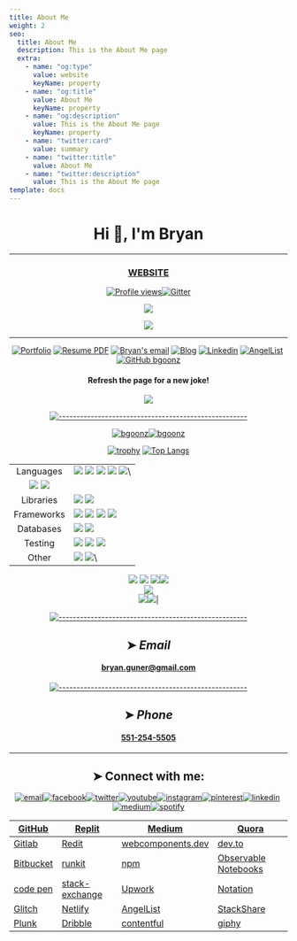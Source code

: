 ```yaml
---
title: About Me
weight: 2
seo:
  title: About Me
  description: This is the About Me page
  extra:
    - name: "og:type"
      value: website
      keyName: property
    - name: "og:title"
      value: About Me
      keyName: property
    - name: "og:description"
      value: This is the About Me page
      keyName: property
    - name: "twitter:card"
      value: summary
    - name: "twitter:title"
      value: About Me
    - name: "twitter:description"
      value: This is the About Me page
template: docs
---
```


<div align="center">

# Hi 👋, I'm Bryan

---

### [](https://github.com/bgoonz#website)[WEBSITE](https://best-celery-b2d7c.netlify.app/)

[![Profile views](https://camo.githubusercontent.com/41fbd874c1ba0b69222440c1527ceb24831f388dcf4b875c048dbf0ce11fce58/68747470733a2f2f76696577732e77686174696c656172656e65642e746f6461792f76696577732f6769746875622f62676f6f6e7a2f76696577732e737667)](https://camo.githubusercontent.com/41fbd874c1ba0b69222440c1527ceb24831f388dcf4b875c048dbf0ce11fce58/68747470733a2f2f76696577732e77686174696c656172656e65642e746f6461792f76696577732f6769746875622f62676f6f6e7a2f76696577732e737667)[![Gitter](https://camo.githubusercontent.com/3b010aaec4938434c93c158f7ad38fd70693fdc8c1ec39baeadbebab61458138/68747470733a2f2f6261646765732e6769747465722e696d2f62676f6f6e7a2f636f6d6d756e6974792e737667)](https://gitter.im/bgoonz/community?utm_source=badge&utm_medium=badge&utm_campaign=pr-badge)

[![](https://github.com/bgoonz/bgoonz/raw/master/circle-small-sharp.png?raw=true?raw=true)](https://github.com/bgoonz/bgoonz/blob/master/circle-small-sharp.png?raw=true?raw=true)

[![](https://camo.githubusercontent.com/f6ac8d3c7641477ae04ab8a8ca85e237f5543f438929f3d36c8b47e4839761b0/687474703a2f2f696d672e796f75747562652e636f6d2f76692f78475a53577646657373382f302e6a7067)](http://www.youtube.com/watch?v=xGZSWvFess8 "Ancestrial Solo")

---

[![Portfolio](https://camo.githubusercontent.com/08996371831d4c65d91b748a91dc04913804a04572875dbc831e5760146cd90d/68747470733a2f2f696d672e736869656c64732e696f2f62616467652f2d2545322539442541345f506f7274666f6c696f2d6635383f7374796c653d666c61742d737175617265266c6f676f3d61266c6f676f436f6c6f723d7768697465266c696e6b3d68747470733a2f2f62676f6f6e7a2e6769746875622e696f2f)](https://bgoonz.github.io/) [![Resume PDF](https://camo.githubusercontent.com/be39e4efa075ffc9dec9f08ffa5296ab259a2190ca575bbc58881c2c79fc3447/68747470733a2f2f696d672e736869656c64732e696f2f62616467652f2d526573756d652d6630303f7374796c653d666c61742d737175617265266c6f676f3d61646f62652d6163726f6261742d726561646572266c6f676f436f6c6f723d7768697465)](https://github.com/bgoonz/resume-cv-portfolio-samples/blob/master/2021-resume/bryan-guner-resume-2021.pdf) [![Bryan's email](https://camo.githubusercontent.com/917b3c0fed1a17b7658bc96dcae513d12e4bbf98e492342c33eb7b5089a7527f/68747470733a2f2f696d672e736869656c64732e696f2f62616467652f627279616e2e67756e657240676d61696c2e636f6d2d6634623430303f7374796c653d666c61742d737175617265266c6f676f3d676d61696c266c6f676f436f6c6f723d626c61636b266c696e6b3d6d61696c746f3a627279616e2e67756e657240676d61696c2e636f6d)](mailto:bryan.guner@gmail.com) [![Blog](https://camo.githubusercontent.com/8e538703dad4c1dd05103d6a9aa6dfcecdd735439967d2501c172c1780bb3929/68747470733a2f2f696d672e736869656c64732e696f2f62616467652f2d426c6f672d3231373539623f7374796c653d666c61742d737175617265266c6f676f3d576f72645072657373266c6f676f436f6c6f723d7768697465266c696e6b3d68747470733a2f2f7765622d6465762d6875622e636f6d2f)](https://web-dev-hub.com/) [![Linkedin](https://camo.githubusercontent.com/bc53eadd154132f3d3cc16188c2c49c98d07c60a59ffed1e42caa3f133afff12/68747470733a2f2f696d672e736869656c64732e696f2f62616467652f2d4c696e6b6564496e2d3030373762353f7374796c653d666c61742d737175617265266c6f676f3d4c696e6b6564696e266c6f676f436f6c6f723d7768697465266c696e6b3d68747470733a2f2f7777772e6c696e6b6564696e2e636f6d2f696e2f627279616e2d67756e65722d3034363139393132382f)](https://www.linkedin.com/in/bryan-guner-046199128/) [![AngelList](https://camo.githubusercontent.com/c64472a38fcb4e49cb16b8026a44d74e8d9c5b0003796a282564ab8a40143d68/68747470733a2f2f696d672e736869656c64732e696f2f62616467652f2d416e67656c4c6973742d626c61636b3f7374796c653d666c61742d737175617265266c6f676f3d416e67656c4c697374266c6f676f436f6c6f723d7768697465266c696e6b3d68747470733a2f2f616e67656c2e636f2f752f627279616e2d67756e6572)](https://angel.co/u/bryan-guner) [![GitHub bgoonz](https://camo.githubusercontent.com/32df1587a64824a89d979fe5b59a3e0bd166c44ced566dccf0d33ed62799157c/68747470733a2f2f696d672e736869656c64732e696f2f6769746875622f666f6c6c6f776572732f62676f6f6e7a3f6c6162656c3d666f6c6c6f77267374796c653d736f6369616c)](https://github.com/bgoonz)

#### [](https://github.com/bgoonz#refresh-the-page-for-a-new-joke)Refresh the page for a new joke!

[![](https://camo.githubusercontent.com/727b46e1d3fa1dc9460d1f7a8c4f4fb8a5523029a3389abf818bc1f95430b4ac/68747470733a2f2f726561646d652d6a6f6b65732e76657263656c2e6170702f617069)](https://camo.githubusercontent.com/727b46e1d3fa1dc9460d1f7a8c4f4fb8a5523029a3389abf818bc1f95430b4ac/68747470733a2f2f726561646d652d6a6f6b65732e76657263656c2e6170702f617069)

[![-----------------------------------------------------](https://raw.githubusercontent.com/andreasbm/readme/master/assets/lines/colored.png)](https://github.com/bgoonz#_email_)

[![bgoonz](https://camo.githubusercontent.com/cf5d4a973533a4c4231a2385ee68163bc88bc95bcc047eb238ee8269943a60b6/68747470733a2f2f6769746875622d726561646d652d73746174732e76657263656c2e6170702f6170693f757365726e616d653d62676f6f6e7a2673686f775f69636f6e733d74727565266c6f63616c653d656e)](https://camo.githubusercontent.com/cf5d4a973533a4c4231a2385ee68163bc88bc95bcc047eb238ee8269943a60b6/68747470733a2f2f6769746875622d726561646d652d73746174732e76657263656c2e6170702f6170693f757365726e616d653d62676f6f6e7a2673686f775f69636f6e733d74727565266c6f63616c653d656e)[![bgoonz](https://camo.githubusercontent.com/3a0b40daebc9fe1d25f51ff4923c0d02451e3f986c04d95692e919412afc3f95/68747470733a2f2f6769746875622d726561646d652d73747265616b2d73746174732e6865726f6b756170702e636f6d2f3f757365723d62676f6f6e7a26)](https://camo.githubusercontent.com/3a0b40daebc9fe1d25f51ff4923c0d02451e3f986c04d95692e919412afc3f95/68747470733a2f2f6769746875622d726561646d652d73747265616b2d73746174732e6865726f6b756170702e636f6d2f3f757365723d62676f6f6e7a26)

[![trophy](https://camo.githubusercontent.com/ec5908a2b7b26de2d103e5281abfb6ca1d1a31b3b9b6e54c1e72c01c123e995f/68747470733a2f2f6769746875622d70726f66696c652d74726f7068792e76657263656c2e6170702f3f757365726e616d653d62676f6f6e7a26726f773d31)](https://github.com/bgoonz/github-profile-trophy) [![Top Langs](https://camo.githubusercontent.com/f792848d7595c91467c42491e4fc91d745e4feed3810fc941829f73ed21dd40d/68747470733a2f2f6769746875622d726561646d652d73746174732e76657263656c2e6170702f6170692f746f702d6c616e67732f3f757365726e616d653d62676f6f6e7a266c61796f75743d636f6d7061637426686964653d68746d6c2c6d617468656d6174696361266c616e67735f636f756e743d3136)](https://github.com/bgoonz/github-readme-stats)

|                                                                                                                                                                                                                                                                                                                                                                                                                                                                                                                                                                                                                                                                                                                                                                                                                                                                                                                                                                                                                                                                                                                                                                                                                                                                                                                                                     |                                                                                                                                                                                                                                                                                                                                                                                                                                                                                                                                                                                                                                                                                                                                                                                                                                                                                                                                                                                                                                                                                                                                                                                                                                                                                                                                                                                                                                                                                                                                                                                                                                                                                                                                                                                                                                                                                                                                                                                                                                                                                                                                                                                                                                                                                                                                                                                                                                                                                                                                                                                                                                                                                                                                                                                                                                                                                                                                                                                                                                                                                                                                                                                                                                                                                                        |
| :-------------------------------------------------------------------------------------------------------------------------------------------------------------------------------------------------------------------------------------------------------------------------------------------------------------------------------------------------------------------------------------------------------------------------------------------------------------------------------------------------------------------------------------------------------------------------------------------------------------------------------------------------------------------------------------------------------------------------------------------------------------------------------------------------------------------------------------------------------------------------------------------------------------------------------------------------------------------------------------------------------------------------------------------------------------------------------------------------------------------------------------------------------------------------------------------------------------------------------------------------------------------------------------------------------------------------------------------------: | ------------------------------------------------------------------------------------------------------------------------------------------------------------------------------------------------------------------------------------------------------------------------------------------------------------------------------------------------------------------------------------------------------------------------------------------------------------------------------------------------------------------------------------------------------------------------------------------------------------------------------------------------------------------------------------------------------------------------------------------------------------------------------------------------------------------------------------------------------------------------------------------------------------------------------------------------------------------------------------------------------------------------------------------------------------------------------------------------------------------------------------------------------------------------------------------------------------------------------------------------------------------------------------------------------------------------------------------------------------------------------------------------------------------------------------------------------------------------------------------------------------------------------------------------------------------------------------------------------------------------------------------------------------------------------------------------------------------------------------------------------------------------------------------------------------------------------------------------------------------------------------------------------------------------------------------------------------------------------------------------------------------------------------------------------------------------------------------------------------------------------------------------------------------------------------------------------------------------------------------------------------------------------------------------------------------------------------------------------------------------------------------------------------------------------------------------------------------------------------------------------------------------------------------------------------------------------------------------------------------------------------------------------------------------------------------------------------------------------------------------------------------------------------------------------------------------------------------------------------------------------------------------------------------------------------------------------------------------------------------------------------------------------------------------------------------------------------------------------------------------------------------------------------------------------------------------------------------------------------------------------------------------------------------------------ |
|                                                                                                                                                                                                                                                                                                                                                                                                                                                                                                                                                                                                                                                                      Languages                                                                                                                                                                                                                                                                                                                                                                                                                                                                                                                                                                                                                                                                      | [![](https://camo.githubusercontent.com/1048946110418180dbd0c560b7013c7a8e03cc94ca1e6dab6c1b04f033a40775/68747470733a2f2f696d672e736869656c64732e696f2f62616467652f4c616e672d48544d4c352d696e666f726d6174696f6e616c3f7374796c653d666c6174266c6f676f3d48544d4c35266c6f676f436f6c6f723d776869746526636f6c6f723d303046463030)](https://camo.githubusercontent.com/1048946110418180dbd0c560b7013c7a8e03cc94ca1e6dab6c1b04f033a40775/68747470733a2f2f696d672e736869656c64732e696f2f62616467652f4c616e672d48544d4c352d696e666f726d6174696f6e616c3f7374796c653d666c6174266c6f676f3d48544d4c35266c6f676f436f6c6f723d776869746526636f6c6f723d303046463030) [![](https://camo.githubusercontent.com/465446114b32ae230d6fab10d623e1da0d5ecbd76b1c882462168c9754ddeb00/68747470733a2f2f696d672e736869656c64732e696f2f62616467652f4c616e672d4353532d696e666f726d6174696f6e616c3f7374796c653d666c6174266c6f676f3d43535325323057697a6172647279266c6f676f436f6c6f723d776869746526636f6c6f723d303046463030)](https://camo.githubusercontent.com/465446114b32ae230d6fab10d623e1da0d5ecbd76b1c882462168c9754ddeb00/68747470733a2f2f696d672e736869656c64732e696f2f62616467652f4c616e672d4353532d696e666f726d6174696f6e616c3f7374796c653d666c6174266c6f676f3d43535325323057697a6172647279266c6f676f436f6c6f723d776869746526636f6c6f723d303046463030) [![](https://camo.githubusercontent.com/ae76e6020ab32845f3ef31f563ab0db9128b78430d5b52540eb1655f32dcd6be/68747470733a2f2f696d672e736869656c64732e696f2f62616467652f4c616e672d4a6176615363726970742d696e666f726d6174696f6e616c3f7374796c653d666c6174266c6f676f3d4a617661536372697074266c6f676f436f6c6f723d776869746526636f6c6f723d303046463030)](https://camo.githubusercontent.com/ae76e6020ab32845f3ef31f563ab0db9128b78430d5b52540eb1655f32dcd6be/68747470733a2f2f696d672e736869656c64732e696f2f62616467652f4c616e672d4a6176615363726970742d696e666f726d6174696f6e616c3f7374796c653d666c6174266c6f676f3d4a617661536372697074266c6f676f436f6c6f723d776869746526636f6c6f723d303046463030) [![](https://camo.githubusercontent.com/ba32be5e8f3e5e0f9f083c10bc21b5ae68ad587c4d56fdc71ff15e60fd7ff44c/68747470733a2f2f696d672e736869656c64732e696f2f62616467652f4c616e672d53514c2d696e666f726d6174696f6e616c3f7374796c653d666c6174266c6f676f3d53514c266c6f676f436f6c6f723d776869746526636f6c6f723d303046463030)](https://camo.githubusercontent.com/ba32be5e8f3e5e0f9f083c10bc21b5ae68ad587c4d56fdc71ff15e60fd7ff44c/68747470733a2f2f696d672e736869656c64732e696f2f62616467652f4c616e672d53514c2d696e666f726d6174696f6e616c3f7374796c653d666c6174266c6f676f3d53514c266c6f676f436f6c6f723d776869746526636f6c6f723d303046463030) [![](https://camo.githubusercontent.com/5ce3152002e75fa1008c5496102c3b67516e8ebd432073df03504548749d4eab/68747470733a2f2f696d672e736869656c64732e696f2f62616467652f4c616e672d4a6176612d696e666f726d6174696f6e616c3f7374796c653d666c6174266c6f676f3d4a617661266c6f676f436f6c6f723d776869746526636f6c6f723d303046463030)](https://camo.githubusercontent.com/5ce3152002e75fa1008c5496102c3b67516e8ebd432073df03504548749d4eab/68747470733a2f2f696d672e736869656c64732e696f2f62616467652f4c616e672d4a6176612d696e666f726d6174696f6e616c3f7374796c653d666c6174266c6f676f3d4a617661266c6f676f436f6c6f723d776869746526636f6c6f723d303046463030)\ |
| [![](https://camo.githubusercontent.com/f124081207bb765f27d87381a0f1f6a40ace58f7751f56af5b6358d1a9558a16/68747470733a2f2f696d672e736869656c64732e696f2f62616467652f4c616e672d507974686f6e2d696e666f726d6174696f6e616c3f7374796c653d666c6174266c6f676f3d507974686f6e266c6f676f436f6c6f723d776869746526636f6c6f723d303046463030)](https://camo.githubusercontent.com/f124081207bb765f27d87381a0f1f6a40ace58f7751f56af5b6358d1a9558a16/68747470733a2f2f696d672e736869656c64732e696f2f62616467652f4c616e672d507974686f6e2d696e666f726d6174696f6e616c3f7374796c653d666c6174266c6f676f3d507974686f6e266c6f676f436f6c6f723d776869746526636f6c6f723d303046463030) [![](https://camo.githubusercontent.com/f14e52954b4dc07615aa6da4919b3e04d9459fa7d3709b2578666cade336ac5a/68747470733a2f2f696d672e736869656c64732e696f2f62616467652f4c616e672d547970655363726970742d696e666f726d6174696f6e616c3f7374796c653d666c6174266c6f676f3d54797065536372697074266c6f676f436f6c6f723d776869746526636f6c6f723d303046463030)](https://camo.githubusercontent.com/f14e52954b4dc07615aa6da4919b3e04d9459fa7d3709b2578666cade336ac5a/68747470733a2f2f696d672e736869656c64732e696f2f62616467652f4c616e672d547970655363726970742d696e666f726d6174696f6e616c3f7374796c653d666c6174266c6f676f3d54797065536372697074266c6f676f436f6c6f723d776869746526636f6c6f723d303046463030) |
|                                                                                                                                                                                                                                                                                                                                                                                                                                                                                                                                                                                                                                                                      Libraries                                                                                                                                                                                                                                                                                                                                                                                                                                                                                                                                                                                                                                                                      | [![](https://camo.githubusercontent.com/286ee73b131fa972574d5480e4ab259d6eed5c429dff5f6b74682cb2af5e078a/68747470733a2f2f696d672e736869656c64732e696f2f62616467652f4c69622d426f6f7473747261702d696e666f726d6174696f6e616c3f7374796c653d666c6174266c6f676f3d426f6f747374726170266c6f676f436f6c6f723d776869746526636f6c6f723d303046463030)](https://camo.githubusercontent.com/286ee73b131fa972574d5480e4ab259d6eed5c429dff5f6b74682cb2af5e078a/68747470733a2f2f696d672e736869656c64732e696f2f62616467652f4c69622d426f6f7473747261702d696e666f726d6174696f6e616c3f7374796c653d666c6174266c6f676f3d426f6f747374726170266c6f676f436f6c6f723d776869746526636f6c6f723d303046463030) [![](https://camo.githubusercontent.com/3c7194da5e4c19d234263e72bc4f2664632614b11d2c0a9738f059f7d8a440b4/68747470733a2f2f696d672e736869656c64732e696f2f62616467652f4c69622d52656163742d696e666f726d6174696f6e616c3f7374796c653d666c6174266c6f676f3d5265616374266c6f676f436f6c6f723d776869746526636f6c6f723d303046463030)](https://camo.githubusercontent.com/3c7194da5e4c19d234263e72bc4f2664632614b11d2c0a9738f059f7d8a440b4/68747470733a2f2f696d672e736869656c64732e696f2f62616467652f4c69622d52656163742d696e666f726d6174696f6e616c3f7374796c653d666c6174266c6f676f3d5265616374266c6f676f436f6c6f723d776869746526636f6c6f723d303046463030)                                                                                                                                                                                                                                                                                                                                                                                                                                                                                                                                                                                                                                                                                                                                                                                                                                                                                                                                                                                                                                                                                                                                                                                                                                                                                                                                                                                                                                                                                                                                                                                                                                                                                                                                                                                                                                                                                                                                                                            |
|                                                                                                                                                                                                                                                                                                                                                                                                                                                                                                                                                                                                                                                                     Frameworks                                                                                                                                                                                                                                                                                                                                                                                                                                                                                                                                                                                                                                                                      | [![](https://camo.githubusercontent.com/da319532c0a94e42d979b54f447a5f0f628febc531f7c4db01f97a846fb09616/68747470733a2f2f696d672e736869656c64732e696f2f62616467652f46572d52656475782d696e666f726d6174696f6e616c3f7374796c653d666c6174266c6f676f3d5265647578266c6f676f436f6c6f723d776869746526636f6c6f723d303046463030)](https://camo.githubusercontent.com/da319532c0a94e42d979b54f447a5f0f628febc531f7c4db01f97a846fb09616/68747470733a2f2f696d672e736869656c64732e696f2f62616467652f46572d52656475782d696e666f726d6174696f6e616c3f7374796c653d666c6174266c6f676f3d5265647578266c6f676f436f6c6f723d776869746526636f6c6f723d303046463030) [![](https://camo.githubusercontent.com/27671c032486eb86268da74e011cd09b7ffa878e2776bf4a4ef6a213ac0a59bc/68747470733a2f2f696d672e736869656c64732e696f2f62616467652f46572d4e6f64652e6a732d696e666f726d6174696f6e616c3f7374796c653d666c6174266c6f676f3d4e6f64652e6a73266c6f676f436f6c6f723d776869746526636f6c6f723d303046463030)](https://camo.githubusercontent.com/27671c032486eb86268da74e011cd09b7ffa878e2776bf4a4ef6a213ac0a59bc/68747470733a2f2f696d672e736869656c64732e696f2f62616467652f46572d4e6f64652e6a732d696e666f726d6174696f6e616c3f7374796c653d666c6174266c6f676f3d4e6f64652e6a73266c6f676f436f6c6f723d776869746526636f6c6f723d303046463030) [![](https://camo.githubusercontent.com/5614baacde207769c765e6460fb7122396ed4387d7a23a19da7eeb1944f6b35f/68747470733a2f2f696d672e736869656c64732e696f2f62616467652f46572d457870726573732d696e666f726d6174696f6e616c3f7374796c653d666c6174266c6f676f436f6c6f723d776869746526636f6c6f723d303046463030)](https://camo.githubusercontent.com/5614baacde207769c765e6460fb7122396ed4387d7a23a19da7eeb1944f6b35f/68747470733a2f2f696d672e736869656c64732e696f2f62616467652f46572d457870726573732d696e666f726d6174696f6e616c3f7374796c653d666c6174266c6f676f436f6c6f723d776869746526636f6c6f723d303046463030) [![](https://camo.githubusercontent.com/9a72d0680ae517e20e07118af495fe6b03596f8c11d9713d737a55e29986636f/68747470733a2f2f696d672e736869656c64732e696f2f62616467652f46572d506f7765725368656c6c2d696e666f726d6174696f6e616c3f7374796c653d666c6174266c6f676f3d506f7765725368656c6c266c6f676f436f6c6f723d776869746526636f6c6f723d303046463030)](https://camo.githubusercontent.com/9a72d0680ae517e20e07118af495fe6b03596f8c11d9713d737a55e29986636f/68747470733a2f2f696d672e736869656c64732e696f2f62616467652f46572d506f7765725368656c6c2d696e666f726d6174696f6e616c3f7374796c653d666c6174266c6f676f3d506f7765725368656c6c266c6f676f436f6c6f723d776869746526636f6c6f723d303046463030)                                                                                                                                                                                                                                                                                                                                                                                                                                                                                                                                                                                                                                                                                                            |
|                                                                                                                                                                                                                                                                                                                                                                                                                                                                                                                                                                                                                                                                      Databases                                                                                                                                                                                                                                                                                                                                                                                                                                                                                                                                                                                                                                                                      | [![](https://camo.githubusercontent.com/c900720ca38c1800c100185761b2b46125300218eed98d17538e9d73ab97089a/68747470733a2f2f696d672e736869656c64732e696f2f62616467652f44422d506f737467726553514c2d696e666f726d6174696f6e616c3f7374796c653d666c6174266c6f676f3d506f737467726553514c266c6f676f436f6c6f723d776869746526636f6c6f723d303046463030)](https://camo.githubusercontent.com/c900720ca38c1800c100185761b2b46125300218eed98d17538e9d73ab97089a/68747470733a2f2f696d672e736869656c64732e696f2f62616467652f44422d506f737467726553514c2d696e666f726d6174696f6e616c3f7374796c653d666c6174266c6f676f3d506f737467726553514c266c6f676f436f6c6f723d776869746526636f6c6f723d303046463030) [![](https://camo.githubusercontent.com/ac225cffd64240b9a5f22e4f4b290b421ee9e170f31befe1c1dc83ce14754c0d/68747470733a2f2f696d672e736869656c64732e696f2f62616467652f44422d4d7953514c2d696e666f726d6174696f6e616c3f7374796c653d666c6174266c6f676f3d4d7953514c266c6f676f436f6c6f723d776869746526636f6c6f723d303046463030)](https://camo.githubusercontent.com/ac225cffd64240b9a5f22e4f4b290b421ee9e170f31befe1c1dc83ce14754c0d/68747470733a2f2f696d672e736869656c64732e696f2f62616467652f44422d4d7953514c2d696e666f726d6174696f6e616c3f7374796c653d666c6174266c6f676f3d4d7953514c266c6f676f436f6c6f723d776869746526636f6c6f723d303046463030)                                                                                                                                                                                                                                                                                                                                                                                                                                                                                                                                                                                                                                                                                                                                                                                                                                                                                                                                                                                                                                                                                                                                                                                                                                                                                                                                                                                                                                                                                                                                                                                                                                                                                                                                                                                                                                                                                                                                                                            |
|                                                                                                                                                                                                                                                                                                                                                                                                                                                                                                                                                                                                                                                                       Testing                                                                                                                                                                                                                                                                                                                                                                                                                                                                                                                                                                                                                                                                       | [![](https://camo.githubusercontent.com/93b3f5d06ac2d7cb7613c49707c0d79b8d56a05381f79c125cfbb7d60e9dbe86/68747470733a2f2f696d672e736869656c64732e696f2f62616467652f546573742d4a6573742d696e666f726d6174696f6e616c3f7374796c653d666c6174266c6f676f3d4a657374266c6f676f436f6c6f723d776869746526636f6c6f723d303046463030)](https://camo.githubusercontent.com/93b3f5d06ac2d7cb7613c49707c0d79b8d56a05381f79c125cfbb7d60e9dbe86/68747470733a2f2f696d672e736869656c64732e696f2f62616467652f546573742d4a6573742d696e666f726d6174696f6e616c3f7374796c653d666c6174266c6f676f3d4a657374266c6f676f436f6c6f723d776869746526636f6c6f723d303046463030) [![](https://camo.githubusercontent.com/481127a1a4076922244f076d1db438098d01205a495a89159c230735631bb475/68747470733a2f2f696d672e736869656c64732e696f2f62616467652f546573742d437970726573732d696e666f726d6174696f6e616c3f7374796c653d666c6174266c6f676f3d43797072657373266c6f676f436f6c6f723d776869746526636f6c6f723d303046463030)](https://camo.githubusercontent.com/481127a1a4076922244f076d1db438098d01205a495a89159c230735631bb475/68747470733a2f2f696d672e736869656c64732e696f2f62616467652f546573742d437970726573732d696e666f726d6174696f6e616c3f7374796c653d666c6174266c6f676f3d43797072657373266c6f676f436f6c6f723d776869746526636f6c6f723d303046463030) [![](https://camo.githubusercontent.com/676b75202f59e0363b809aa10a7f23b47489c2fec926828dbab1d47b2d81a636/68747470733a2f2f696d672e736869656c64732e696f2f62616467652f546573742d4a556e69742d696e666f726d6174696f6e616c3f7374796c653d666c6174266c6f676f3d4a556e6974266c6f676f436f6c6f723d776869746526636f6c6f723d303046463030)](https://camo.githubusercontent.com/676b75202f59e0363b809aa10a7f23b47489c2fec926828dbab1d47b2d81a636/68747470733a2f2f696d672e736869656c64732e696f2f62616467652f546573742d4a556e69742d696e666f726d6174696f6e616c3f7374796c653d666c6174266c6f676f3d4a556e6974266c6f676f436f6c6f723d776869746526636f6c6f723d303046463030)                                                                                                                                                                                                                                                                                                                                                                                                                                                                                                                                                                                                                                                                                                                                                                                                                                                                                                                                                                                                                                                                                                                                                                                                                                                                                                                                          |
|                                                                                                                                                                                                                                                                                                                                                                                                                                                                                                                                                                                                                                                                        Other                                                                                                                                                                                                                                                                                                                                                                                                                                                                                                                                                                                                                                                                        | [![](https://camo.githubusercontent.com/716b1b47958d7bbd039eddc91ae92f157af5c30792cccc4f5f70a8f7f97e4ead/68747470733a2f2f696d672e736869656c64732e696f2f62616467652f456469746f722d5653253230436f64652d696e666f726d6174696f6e616c3f7374796c653d666c6174266c6f676f3d76697375616c73747564696f636f6465266c6f676f436f6c6f723d776869746526636f6c6f723d303046463030)](https://camo.githubusercontent.com/716b1b47958d7bbd039eddc91ae92f157af5c30792cccc4f5f70a8f7f97e4ead/68747470733a2f2f696d672e736869656c64732e696f2f62616467652f456469746f722d5653253230436f64652d696e666f726d6174696f6e616c3f7374796c653d666c6174266c6f676f3d76697375616c73747564696f636f6465266c6f676f436f6c6f723d776869746526636f6c6f723d303046463030) [![](https://camo.githubusercontent.com/41095ed1d3189944dbe058e3d61bde83985b9f2343aae369cd91e58c57489112/68747470733a2f2f696d672e736869656c64732e696f2f62616467652f456469746f722d496e74656c6c694a253230494445412d696e666f726d6174696f6e616c3f7374796c653d666c6174266c6f676f3d696e74656c6c696a69646561266c6f676f436f6c6f723d776869746526636f6c6f723d303046463030)](https://camo.githubusercontent.com/41095ed1d3189944dbe058e3d61bde83985b9f2343aae369cd91e58c57489112/68747470733a2f2f696d672e736869656c64732e696f2f62616467652f456469746f722d496e74656c6c694a253230494445412d696e666f726d6174696f6e616c3f7374796c653d666c6174266c6f676f3d696e74656c6c696a69646561266c6f676f436f6c6f723d776869746526636f6c6f723d303046463030)\                                                                                                                                                                                                                                                                                                                                                                                                                                                                                                                                                                                                                                                                                                                                                                                                                                                                                                                                                                                                                                                                                                                                                                                                                                                                                                                                                                                                                                                                                                                                                                                                                                                                                                                                                                                                                                                   |

[![](https://camo.githubusercontent.com/1f849b042d69c3435d89095b4c2345d9b16fe97a8a8c7fff717eb4e688d83b48/68747470733a2f2f696d672e736869656c64732e696f2f62616467652f546f6f6c732d45534c696e742d696e666f726d6174696f6e616c3f7374796c653d666c6174266c6f676f3d45534c696e74266c6f676f436f6c6f723d776869746526636f6c6f723d303046463030)](https://camo.githubusercontent.com/1f849b042d69c3435d89095b4c2345d9b16fe97a8a8c7fff717eb4e688d83b48/68747470733a2f2f696d672e736869656c64732e696f2f62616467652f546f6f6c732d45534c696e742d696e666f726d6174696f6e616c3f7374796c653d666c6174266c6f676f3d45534c696e74266c6f676f436f6c6f723d776869746526636f6c6f723d303046463030) [![](https://camo.githubusercontent.com/4bddc85b6e2431be2d06a0b10c5ae86e28a2ca3b8323c487d8ee3bad9fc77276/68747470733a2f2f696d672e736869656c64732e696f2f62616467652f546f6f6c732d506f73746d616e2d696e666f726d6174696f6e616c3f7374796c653d666c6174266c6f676f3d506f73746d616e266c6f676f436f6c6f723d776869746526636f6c6f723d303046463030)](https://camo.githubusercontent.com/4bddc85b6e2431be2d06a0b10c5ae86e28a2ca3b8323c487d8ee3bad9fc77276/68747470733a2f2f696d672e736869656c64732e696f2f62616467652f546f6f6c732d506f73746d616e2d696e666f726d6174696f6e616c3f7374796c653d666c6174266c6f676f3d506f73746d616e266c6f676f436f6c6f723d776869746526636f6c6f723d303046463030) [![](https://camo.githubusercontent.com/89281dde8a726c7c1f961ea8ae91ff3f6bb4a8463888b4ed0f48e146a26ac460/68747470733a2f2f696d672e736869656c64732e696f2f62616467652f546f6f6c732d4769742d696e666f726d6174696f6e616c3f7374796c653d666c6174266c6f676f3d476974266c6f676f436f6c6f723d776869746526636f6c6f723d303046463030)](https://camo.githubusercontent.com/89281dde8a726c7c1f961ea8ae91ff3f6bb4a8463888b4ed0f48e146a26ac460/68747470733a2f2f696d672e736869656c64732e696f2f62616467652f546f6f6c732d4769742d696e666f726d6174696f6e616c3f7374796c653d666c6174266c6f676f3d476974266c6f676f436f6c6f723d776869746526636f6c6f723d303046463030)[![](https://camo.githubusercontent.com/adc7a1cb9eca724c07cbd6b407103ce5edf51925a3c2b227d57f634911fde1cd/68747470733a2f2f696d672e736869656c64732e696f2f62616467652f546f6f6c732d4769744875622d696e666f726d6174696f6e616c3f7374796c653d666c6174266c6f676f3d476974487562266c6f676f436f6c6f723d776869746526636f6c6f723d303046463030)](https://camo.githubusercontent.com/adc7a1cb9eca724c07cbd6b407103ce5edf51925a3c2b227d57f634911fde1cd/68747470733a2f2f696d672e736869656c64732e696f2f62616467652f546f6f6c732d4769744875622d696e666f726d6174696f6e616c3f7374796c653d666c6174266c6f676f3d476974487562266c6f676f436f6c6f723d776869746526636f6c6f723d303046463030)\
[![](https://camo.githubusercontent.com/6ed31ce1c3ecb818cb1c338707ba5ce1ccea1832a3c1978e30f1ba5fef576b26/68747470733a2f2f696d672e736869656c64732e696f2f62616467652f4f532d57696e646f777325323031302d696e666f726d6174696f6e616c3f7374796c653d666c6174266c6f676f3d57696e646f7773266c6f676f436f6c6f723d776869746526636f6c6f723d303046463030)](https://camo.githubusercontent.com/6ed31ce1c3ecb818cb1c338707ba5ce1ccea1832a3c1978e30f1ba5fef576b26/68747470733a2f2f696d672e736869656c64732e696f2f62616467652f4f532d57696e646f777325323031302d696e666f726d6174696f6e616c3f7374796c653d666c6174266c6f676f3d57696e646f7773266c6f676f436f6c6f723d776869746526636f6c6f723d303046463030)\
[![](https://camo.githubusercontent.com/f0fb743e382af6030dd684b4f4edf34b76bbd31489d4c73902df525368e588b6/68747470733a2f2f696d672e736869656c64732e696f2f62616467652f436f64652d4c4553532d696e666f726d6174696f6e616c3f7374796c653d666c6174266c6f676f436f6c6f723d776869746526636f6c6f723d303046463030)](https://camo.githubusercontent.com/f0fb743e382af6030dd684b4f4edf34b76bbd31489d4c73902df525368e588b6/68747470733a2f2f696d672e736869656c64732e696f2f62616467652f436f64652d4c4553532d696e666f726d6174696f6e616c3f7374796c653d666c6174266c6f676f436f6c6f723d776869746526636f6c6f723d303046463030)[![](https://camo.githubusercontent.com/6d0e1a11eff1b6e242ece1489866e8ae39fbe82d33df28440d1168965d932544/68747470733a2f2f696d672e736869656c64732e696f2f62616467652f436f64652d456d6d65742d696e666f726d6174696f6e616c3f7374796c653d666c6174266c6f676f436f6c6f723d776869746526636f6c6f723d303046463030)](https://camo.githubusercontent.com/6d0e1a11eff1b6e242ece1489866e8ae39fbe82d33df28440d1168965d932544/68747470733a2f2f696d672e736869656c64732e696f2f62616467652f436f64652d456d6d65742d696e666f726d6174696f6e616c3f7374796c653d666c6174266c6f676f436f6c6f723d776869746526636f6c6f723d303046463030)|

[![-----------------------------------------------------](https://raw.githubusercontent.com/andreasbm/readme/master/assets/lines/colored.png)](https://github.com/bgoonz#_email_)

## [](https://github.com/bgoonz#-email)➤ *Email*

#### [](https://github.com/bgoonz#bryangunergmailcom)[bryan.guner@gmail.com](https://github.com/bgoonz#)

[![-----------------------------------------------------](https://raw.githubusercontent.com/andreasbm/readme/master/assets/lines/colored.png)](https://github.com/bgoonz#_phone_)

## [](https://github.com/bgoonz#-phone)➤ *Phone*

#### [](https://github.com/bgoonz#551-254-5505)[551-254-5505](https://github.com/bgoonz/bgoonz/blob/master/551-254-5505)

---

## [](https://github.com/bgoonz#-connect-with-me)➤ Connect with me:

[![email](https://camo.githubusercontent.com/987e9d7d7e70f98c5cd1d613add6ef56bcab60a8eda9e3df9f4f505b611ff773/68747470733a2f2f696d672e69636f6e73382e636f6d2f636f6c6f722f39362f3030303030302f676d61696c2e706e67)](mailto:bryan.guner@gmail.com)[![facebook](https://camo.githubusercontent.com/6acccefe72a9ad3380c0802e7a78988adad9d186eefff43b715bd7d7d07dc52a/68747470733a2f2f696d672e69636f6e73382e636f6d2f636f6c6f722f39362f3030303030302f66616365626f6f6b2e706e67)](https://www.facebook.com/bryan.guner/)[![twitter](https://camo.githubusercontent.com/a6a76173a04df8b3239debac70858c0d8bebd8d882b6572a0419cff3f51a2fc3/68747470733a2f2f696d672e69636f6e73382e636f6d2f636f6c6f722f39362f3030303030302f747769747465722d737175617265642e706e67)](https://twitter.com/bgooonz)[![youtube](https://camo.githubusercontent.com/aec347ccecfb57c504334b6723d26a419c1e7a871d467603d0a301272d5ac329/68747470733a2f2f696d672e69636f6e73382e636f6d2f636f6c6f722f39362f3030303030302f796f75747562652e706e67)](https://www.youtube.com/channel/UC9-rYyUMsnEBK8G8fCyrXXA/videos)[![instagram](https://camo.githubusercontent.com/13b4ab64e1a639ef039c1688b03c7a1a0aaa875a1858fa56888aa09c492aac6a/68747470733a2f2f696d672e69636f6e73382e636f6d2f636f6c6f722f39362f3030303030302f696e7374616772616d2d6e65772e706e67)](https://www.instagram.com/bgoonz/?hl=en)[![pinterest](https://camo.githubusercontent.com/4d14fb643e9f849728e8157811f502e1f146b7a2766a4c0a90e22afe106c0fbd/68747470733a2f2f696d672e69636f6e73382e636f6d2f636f6c6f722f39362f3030303030302f70696e7465726573742d2d76312e706e67)](https://www.pinterest.com/bryanguner/_saved/)[![linkedin](https://camo.githubusercontent.com/4f660401d8469647f004f5740254c81a657f48d4c55a635be05ffb196c2be320/68747470733a2f2f696d672e69636f6e73382e636f6d2f636f6c6f722f39362f3030303030302f6c696e6b6564696e2e706e67)](https://www.linkedin.com/in/bryan-guner-046199128/) [![medium](https://camo.githubusercontent.com/a9c0792a5acd4b406effc40cd8b8c6575fad4a4062a37c5a1787e032f5a6192f/68747470733a2f2f696d672e69636f6e73382e636f6d2f636f6c6f722f39362f3030303030302f6d656469756d2d6c6f676f2e706e67)](https://bryanguner.medium.com/)[![spotify](https://camo.githubusercontent.com/936d3874f5be4f3e8b6dce7582d12d1425c9fc24dab49159180ee55c0dcba92a/68747470733a2f2f696d672e69636f6e73382e636f6d2f636f6c6f722f39362f3030303030302f73706f746966792d2d76312e706e67)](https://open.spotify.com/user/bgoonz?si=ShH9wYbIQWab5Jz_30BKFw)

| [GitHub](https://github.com/bgoonz)          | [Replit](https://repl.it/@bgoonz/)                                        | [Medium](https://bryanguner.medium.com/)                                                          | [Quora](https://www.quora.com/q/webdevresourcehub?invite_code=qwZOqbpAhgQ6hjjGl8NN) |
| -------------------------------------------- | ------------------------------------------------------------------------- | ------------------------------------------------------------------------------------------------- | ----------------------------------------------------------------------------------- |
| [Gitlab](https://gitlab.com/bryan.guner.dev) | [Redit](https://www.reddit.com/user/bgoonz1)                              | [webcomponents.dev](https://webcomponents.dev/user/bgoonz)                                        | [dev.to](https://dev.to/bgoonz)                                                     |
| [Bitbucket](https://bitbucket.org/bgoonz/)   | [runkit](https://runkit.com/bgoonz)                                       | [npm](https://www.npmjs.com/~bgoonz11)                                                            | [Observable Notebooks](https://observablehq.com/@bgoonz?tab=profile)                |
| [code pen](https://codepen.io/bgoonz)        | [stack-exchange](https://meta.stackexchange.com/users/936785/bryan-guner) | [Upwork](https://www.upwork.com/freelancers/~01bb1a3627e1e9c630?viewMode=1&s=1110580755057594368) | [Notation](https://www.notion.so/Overview-Of-Css-5d88b0bc9a73422a9be1481d599a56ba)  |
| [Glitch](https://glitch.com/@bgoonz)         | [Netlify](https://app.netlify.com/user/settings#profile)                  | [AngelList](https://angel.co/u/bryan-guner)                                                       | [StackShare](https://stackshare.io/bryanguner)                                      |
| [Plunk](http://plnkr.co/account/plunks)      | [Dribble](https://dribbble.com/bgoonz4242?onboarding=true)                | [contentful](https://app.contentful.com/spaces/lelpu0ihaz11/assets?id=MocOPmmNliLn6PPv)           | [giphy](https://giphy.com/channel/bryanguner)                                       |

</div>
